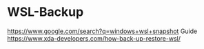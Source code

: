 # WSL-Backup
https://www.google.com/search?q=windows+wsl+snapshot Guide https://www.xda-developers.com/how-back-up-restore-wsl/
